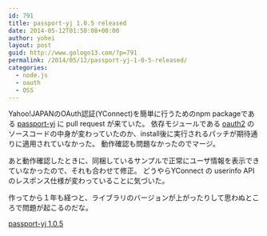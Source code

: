 ```yaml
---
id: 791
title: passport-yj 1.0.5 released
date: 2014-05-12T01:50:08+00:00
author: yohei
layout: post
guid: http://www.gologo13.com/?p=791
permalink: /2014/05/12/passport-yj-1-0-5-released/
categories:
  - node.js
  - oauth
  - OSS
---
```

Yahoo!JAPANのOAuth認証(YConnect)を簡単に行うためのnpm packageである [passport-yj](https://github.com/Lewuathe/passport-yj) に pull request が来ていた。 依存モジュールである [oauth2](https://github.com/ciaranj/node-oauth) のソースコードの中身が変わっていたのか、install後に実行されるパッチが期待通りに適用されていなかった。 動作確認も問題なかったのでマージ。

あと動作確認したときに、同梱しているサンプルで正常にユーザ情報を表示できていなかったので、それも合わせて修正。 どうやらYConnect の userinfo API のレスポンス仕様が変わっていることに気づいた。

作ってから１年も経つと、ライブラリのバージョンが上がったりして思わぬところで問題が起こるのだな。

[passport-yj 1.0.5](https://www.npmjs.org/package/passport-yj)